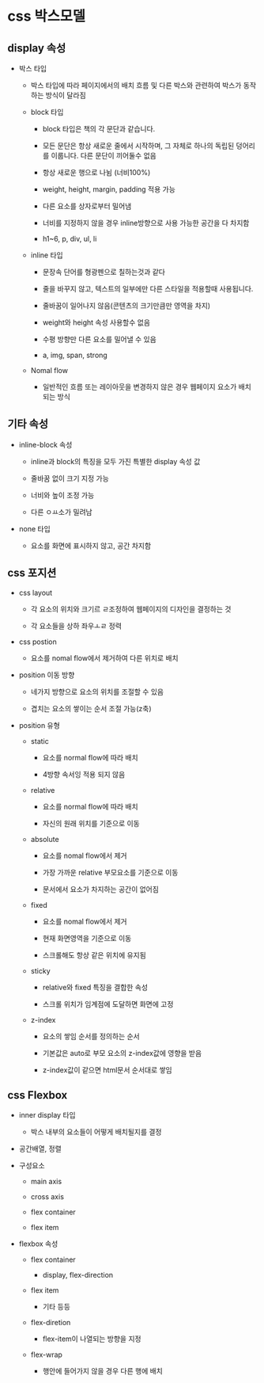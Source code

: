 # css 박스모델

## display 속성

- 박스 타입
    
    - 박스 타입에 따라 페이지에서의 배치 흐름 및 다른 박스와 관련하여 박스가 동작하는 방식이 달라짐

    - block 타입

         - block 타입은 책의 각 문단과 같습니다.

         - 모든 문단은 항상 새로운 줄에서 시작하며, 그 자체로 하나의 독립된 덩어리를 이룹니다. 다른 문단이 끼어둘수 없음

         - 항상 새로운 행으로 나뉨 (너비100%)

         - weight, height, margin, padding 적용 가능

         - 다른 요소를 상자로부터 밀어냄

         - 너비를 지정하지 않을 경우 inline방향으로 사용 가능한 공간을 다 차지함

         - h1~6, p, div, ul, li

    - inline 타입

        - 문장속 단어를 형광펜으로 칠하는것과 같다

        - 줄을 바꾸지 않고, 텍스트의 일부에만 다른 스타일을 적용할때 사용됩니다.

        - 줄바꿈이 일어나지 않음(콘텐츠의 크기만큼만 영역을 차지)

        - weight와 height 속성 사용할수 없음

        - 수평 방향만 다른 요소를 밀어낼 수 있음

        - a, img, span, strong

    - Nomal flow

        - 일반적인 흐름 또는 레이아웃을 변경하지 않은 경우 웹페이지 요소가 배치되는 방식

## 기타 속성

- inline-block 속성

    - inline과 block의 특징을 모두 가진 특별한 display 속성 값

    - 줄바꿈 없이 크기 지정 가능

    - 너비와 높이 조정 가능

    - 다른 ㅇㅛ소가 밀려남

- none 타입

    - 요소를 화면에 표시하지 않고, 공간 차지함


## css 포지션

- css layout

    - 각 요소의 위치와 크기르 ㄹ조정하여 웹페이지의 디자인을 결정하는 것

    - 각 요소들을 상하 좌우ㅗㄹ 정력

- css postion

    - 요소를 nomal flow에서 제거하여 다른 위치로 배치

- position 이동 방향

    - 네가지 방향으로 요소의 위치를 조절할 수 있음

    - 겹치는 요소의 쌓이는 순서 조절 가능(z축)

- position 유형

    - static 
        
        - 요소를 normal flow에 따라 배치

        - 4방향 속서잉 적용 되지 않음

    - relative

        - 요소를 normal flow에 따라 배치

        - 자신의 원래 위치를 기준으로 이동


    - absolute

        - 요소를 nomal flow에서 제거

        - 가장 가까운 relative 부모요소를 기준으로 이동

        - 문서에서 요소가 차지하는 공간이 없어짐
    
    - fixed

        - 요소를 nomal flow에서 제거

        - 현재 화면영역을 기준으로 이동

        - 스크롤해도 항상 같은 위치에 유지됨

    - sticky

        - relative와 fixed 특징을 결합한 속성

        - 스크롤 위치가 임계점에 도달하면 화면에 고정

    - z-index

        - 요소의 쌓임 순서를 정의하는 순서

        - 기본값은 auto로 부모 요소의 z-index값에 영향을 받음

        - z-index값이 같으면 html문서 순서대로 쌓임


## css Flexbox

- inner display 타입

    - 박스 내부의 요소들이 어떻게 배치될지를 결정

- 공간배열, 정렬

- 구성요소

    - main axis

    - cross axis

    - flex container

    - flex item

- flexbox 속성

    - flex container

        - display, flex-direction

    - flex item

        - 기타 등등

    - flex-diretion

        - flex-item이 나열되는 방향을 지정

    - flex-wrap

        - 행안에 들어가지 않을 경우 다른 행에 배치